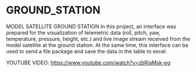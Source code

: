 # GROUND_STATION
MODEL SATELLITE GROUND STATION
In this project, an interface was prepared for the visualization of telemetric data (roll, pitch, yaw, temperature, pressure, height, etc.) and live image stream received from the model satellite at the ground station. At the same time, this interface can be used to send a file package and save the data in the table to excel.

YOUTUBE VIDEO: https://www.youtube.com/watch?v=zbRjaMsk-eg
